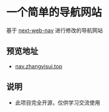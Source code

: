 # 一个简单的导航网站

基于 [next-web-nav](https://github.com/liwenka1/next-web-nav) 进行修改的导航网站

## 预览地址

- [nav.zhangyisui.top](https://nav.zhangyisui.top)

## 说明

- 此项目完全开源，仅供学习交流使用
